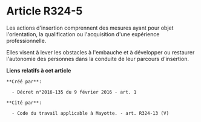 # Article R324-5

Les actions d'insertion comprennent des mesures ayant pour objet l'orientation, la qualification ou l'acquisition d'une
expérience professionnelle. 

Elles visent à lever les obstacles à l'embauche et à développer ou restaurer l'autonomie des personnes dans la conduite de
leur parcours d'insertion.

**Liens relatifs à cet article**

	**Créé par**:

	  - Décret n°2016-135 du 9 février 2016 - art. 1

	**Cité par**:

	  - Code du travail applicable à Mayotte. - art. R324-13 (V)
